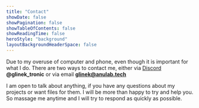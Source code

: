 ```yaml
---
title: "Contact"
showDate: false
showPagination: false
showTableOfContents: false
showReadingTime: false
heroStyle: "background"
layoutBackgroundHeaderSpace: false
---
```

Due to my overuse of computer and phone, even though it is important for what I do. There are two ways to contact me, either via [Discord](https://discord.com/) **@glinek_tronic** or via email **glinek@anulab.tech**

I am open to talk about anything, if you have any questions about my projects or want files for them. I will be more than happy to try and help you. So massage me anytime and I will try to respond as quickly as possible.
